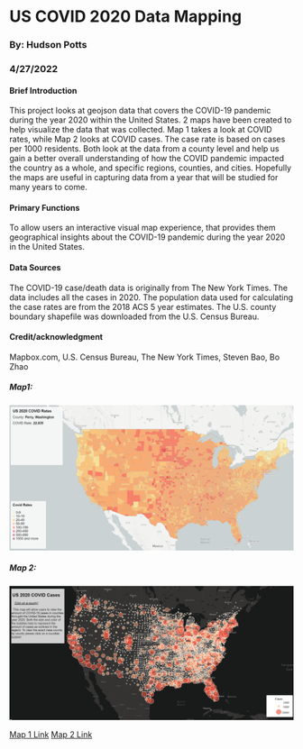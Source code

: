 # US COVID 2020 Data Mapping
### By: Hudson Potts
### 4/27/2022

#### Brief Introduction

This project looks at geojson data that covers the COVID-19 pandemic during the year 2020 within the United States. 2 maps have been created to help visualize the data that was collected. Map 1 takes a look at COVID rates, while Map 2 looks at COVID cases. The case rate is based on cases per 1000 residents. Both look at the data from a county level and help us gain a better overall understanding of how the COVID pandemic impacted the country as a whole, and specific regions, counties, and cities. Hopefully the maps are useful in capturing data from a year that will be studied for many years to come.

#### Primary Functions

To allow users an interactive visual map experience, that provides them geographical insights about the COVID-19 pandemic during the year 2020 in the United States.

#### Data Sources

The COVID-19 case/death data is originally from The New York Times. The data includes all the cases in 2020. The population data used for calculating the case rates are from the 2018 ACS 5 year estimates. The U.S. county boundary shapefile was downloaded from the U.S. Census Bureau.

#### Credit/acknowledgment

Mapbox.com, U.S. Census Bureau, The New York Times, Steven Bao, Bo Zhao


##### Map1:
<img src="img/map1ss.png">

##### Map 2:
<img src="img/map2ss.png">

[Map 1 Link](https://hudsop2.github.io/geo458lab3covid19/map1.html)
[Map 2 Link](https://hudsop2.github.io/geo458lab3covid19/map2.html)
